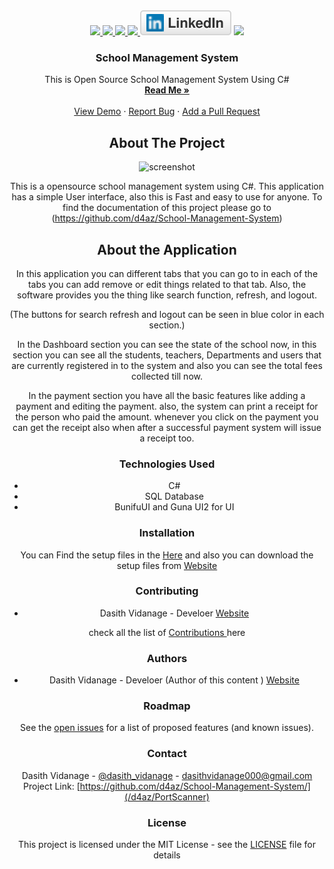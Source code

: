 <center>
<a href="https://github.com/d4az/"><img src="https://img.shields.io/github/followers/d4az?style=social"> </a> 
<a href="https://github.com/d4az/"><img src="https://img.shields.io/github/stars/d4az/School-Management-System?style=social"> </a> 
<a href="https://github.com/d4az/"><img src="https://img.shields.io/github/forks/d4az/School-Management-System?style=social"> </a> 
<a href="https://twitter.com/dasith_vidanage"><img src="https://img.shields.io/twitter/follow/dasith_vidanage?style=social"> </a> 
<a href="https://www.linkedin.com/in/dasith-vidanage-055389187/"><img src="https://github.com/d4az/d4az/blob/main/imgs/linkedin.svg" alt="LinkedIn"></a>
<a href="https://instagram.com/wakeupdaz/"> <img src="https://img.shields.io/badge/-wakeupdaaz-%238a3ab9?style=social&logo=instagram"> </a>
</cemter>



<!-- PROJECT LOGO -->
<br />
<p align="center">


  <h3 align="center">School Management System</h3>

  <p align="center">
  This is Open Source School Management System Using C#
    <br />
    <a href="https://github.com/d4az/School-Management-System"><strong>Read Me »</strong></a>
    <br />
    <br />
    <a href="https://www.youtube.com/watch?v=EOy39kwQE5A">View Demo</a>
    ·
    <a href="https://github.com/d4az/School-Management-System/issues">Report Bug</a>
    ·
    <a href="https://github.com/d4az/School-Management-System/pulls">Add a Pull Request </a>
  </p>
</p>



<!-- ABOUT THE PROJECT -->
## About The Project 

![screenshot](https://github.com/d4az/School-Management-System/blob/main/demo/one.png)


This is a opensource school management system using C#. This application has a simple User interface, also this is Fast and easy to use for anyone. To find the documentation of this project please go to (https://github.com/d4az/School-Management-System)

<!-- GETTING STARTED -->
## About the Application

In this application you can different tabs that you can go to in each of the tabs you can add remove or edit things related to that tab. Also, the software provides you the thing like search function, refresh, and logout.

(The buttons for search refresh and logout can be seen in blue color in each section.)

In the Dashboard section you can see the state of the school now, in this section you can see all the students, teachers, Departments and users that are currently registered in to the system and also you can see the total fees collected till now.

In the payment section you have all the basic features like adding a payment and editing the payment. also, the system can print a receipt for the person who paid the amount. whenever you click on the payment you can get the receipt also when after a successful payment system will issue a receipt too.

### Technologies Used

<ul> 
  <li> C# </li>
  <li> SQL Database </li>
  <li> BunifuUI and Guna UI2 for UI  </li>
</ul>

### Installation

You can Find the setup files in the  <a href="https://github.com/d4az/School-Management-System/releases/tag/1.0"> Here</a> and also you can download the setup files from <a href="https://d4az.github.io/images/schoolmanagementsystem/School%20Management%20System.zip"> Website </a>








### Contributing

<ul> 
  <li> Dasith Vidanage - Develoer  <a href="https://d4az.github.io/">Website</a> </li>
</ul>

check all the list of  <a href="https://github.com/d4az/School-Management-System/Contributions">Contributions </a>  here 



### Authors

<ul> 
  <li> Dasith Vidanage - Develoer  (Author of this content ) <a href="https://d4az.github.io/">Website</a> </li>
</ul>

### Roadmap

See the [open issues](https://github.com/d4az/School-Management-System//issues) for a list of proposed features (and known issues).

### Contact

Dasith Vidanage - [@dasith_vidanage](https://twitter.com/dasith_vidanage) - dasithvidanage000@gmail.com
Project Link: [https://github.com/d4az/School-Management-System/](/d4az/PortScanner)


### License

This project is licensed under the MIT License - see the <a href="https://github.com/d4az/School-Management-System/blob/main/LICENSE"> LICENSE</a> file for details



